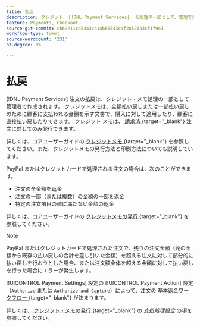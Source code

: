 ```yaml
---
title: 払戻
description: クレジット  [!DNL Payment Services]  モ処理の一部として、管理で受注の払戻を作成します。
feature: Payments, Checkout
source-git-commit: cb69e11cd54a3ca1ab66543c4f28526a3cf1f9e1
workflow-type: tm+mt
source-wordcount: '231'
ht-degree: 0%

---
```


# 払戻

[!DNL Payment Services] 注文の払戻は、クレジット・メモ処理の一部として管理者で作成されます。 クレジットメモは、全額払い戻しまたは一部払い戻しのために顧客に支払われる金額を示す文書で、購入に対して適用したり、顧客に直接払い戻したりできます。 クレジット メモは、[ 請求済 ](https://experienceleague.adobe.com/en/docs/commerce-admin/stores-sales/order-management/invoices#create-an-invoice){target="_blank"} 注文に対してのみ発行できます。

詳しくは、コアユーザーガイドの [ クレジットメモ ](https://experienceleague.adobe.com/en/docs/commerce-admin/stores-sales/order-management/credit-memos/credit-memos){target="_blank"} を参照してください。また、クレジットメモの発行方法と印刷方法についても説明しています。

PayPal またはクレジットカードで処理される注文の場合は、次のことができます。

* 注文の全金額を返金
* 注文の一部（または複数）の金額の一部を返金
* 特定の注文項目の値に満たない金額の返金

詳しくは、コアユーザーガイドの [ クレジットメモの発行 ](https://experienceleague.adobe.com/en/docs/commerce-admin/stores-sales/order-management/credit-memos/credit-memo-create){target="_blank"} を参照してください。

>[!NOTE]
>
>PayPal またはクレジットカードで処理された注文で、残りの注文金額（元の金額から既存の払い戻しの合計を差し引いた金額）を超える注文に対して部分的に払い戻しを行おうとした場合、または注文額全体を超える金額に対して払い戻しを行った場合にエラーが発生します。

[!UICONTROL Payment Settings] 設定の [!UICONTROL Payment Action] 設定（`Authorize` または `Authorize and Capture`）によって、注文の [ 基本返金ワークフロー ](https://experienceleague.adobe.com/en/docs/commerce-admin/stores-sales/order-management/credit-memos/credit-memos#refund-workflow){target="_blank"} が決まります。

詳しくは、[ クレジット・メモの発行 ](https://experienceleague.adobe.com/en/docs/commerce-admin/stores-sales/order-management/credit-memos/credit-memo-create#payment-action-setting){target="_blank"} の _支払処理設定_ の項を参照してください。
